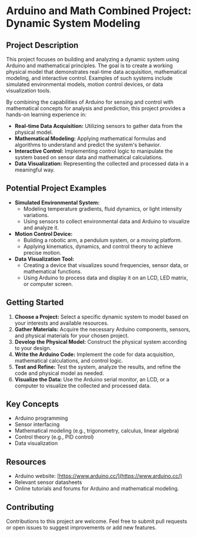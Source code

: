 # Arduino and Math Combined Project: Dynamic System Modeling

## Project Description

This project focuses on building and analyzing a dynamic system using Arduino and mathematical principles. The goal is to create a working physical model that demonstrates real-time data acquisition, mathematical modeling, and interactive control. Examples of such systems include simulated environmental models, motion control devices, or data visualization tools.

By combining the capabilities of Arduino for sensing and control with mathematical concepts for analysis and prediction, this project provides a hands-on learning experience in:

* **Real-time Data Acquisition:** Utilizing sensors to gather data from the physical model.
* **Mathematical Modeling:** Applying mathematical formulas and algorithms to understand and predict the system's behavior.
* **Interactive Control:** Implementing control logic to manipulate the system based on sensor data and mathematical calculations.
* **Data Visualization:** Representing the collected and processed data in a meaningful way.

## Potential Project Examples

* **Simulated Environmental System:**
    * Modeling temperature gradients, fluid dynamics, or light intensity variations.
    * Using sensors to collect environmental data and Arduino to visualize and analyze it.
* **Motion Control Device:**
    * Building a robotic arm, a pendulum system, or a moving platform.
    * Applying kinematics, dynamics, and control theory to achieve precise motion.
* **Data Visualization Tool:**
    * Creating a device that visualizes sound frequencies, sensor data, or mathematical functions.
    * Using Arduino to process data and display it on an LCD, LED matrix, or computer screen.

## Getting Started

1.  **Choose a Project:** Select a specific dynamic system to model based on your interests and available resources.
2.  **Gather Materials:** Acquire the necessary Arduino components, sensors, and physical materials for your chosen project.
3.  **Develop the Physical Model:** Construct the physical system according to your design.
4.  **Write the Arduino Code:** Implement the code for data acquisition, mathematical calculations, and control logic.
5.  **Test and Refine:** Test the system, analyze the results, and refine the code and physical model as needed.
6.  **Visualize the Data:** Use the Arduino serial monitor, an LCD, or a computer to visualize the collected and processed data.

## Key Concepts

* Arduino programming
* Sensor interfacing
* Mathematical modeling (e.g., trigonometry, calculus, linear algebra)
* Control theory (e.g., PID control)
* Data visualization

## Resources

* Arduino website: [https://www.arduino.cc/](https://www.arduino.cc/)
* Relevant sensor datasheets
* Online tutorials and forums for Arduino and mathematical modeling.

## Contributing

Contributions to this project are welcome. Feel free to submit pull requests or open issues to suggest improvements or add new features.

